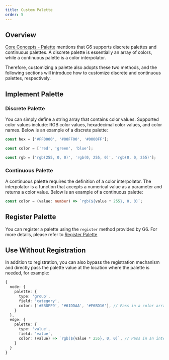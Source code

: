 ```yaml
---
title: Custom Palette
order: 5
---
```


## Overview

[Core Concepts - Palette](/en/manual/core-concept/palette) mentions that G6 supports discrete palettes and continuous palettes. A discrete palette is essentially an array of colors, while a continuous palette is a color interpolator.

Therefore, customizing a palette also adopts these two methods, and the following sections will introduce how to customize discrete and continuous palettes, respectively.

## Implement Palette

### Discrete Palette

You can simply define a string array that contains color values. Supported color values include: RGB color values, hexadecimal color values, and color names. Below is an example of a discrete palette:

```typescript
const hex = ['#FF0000', '#00FF00', '#0000FF'];

const color = ['red', 'green', 'blue'];

const rgb = ['rgb(255, 0, 0)', 'rgb(0, 255, 0)', 'rgb(0, 0, 255)'];
```

### Continuous Palette

A continuous palette requires the definition of a color interpolator. The interpolator is a function that accepts a numerical value as a parameter and returns a color value. Below is an example of a continuous palette:

```typescript
const color = (value: number) => `rgb(${value * 255}, 0, 0)`;
```

## Register Palette

You can register a palette using the `register` method provided by G6. For more details, please refer to [Register Palette](/en/manual/core-concept/palette#register-palette)

## Use Without Registration

In addition to registration, you can also bypass the registration mechanism and directly pass the palette value at the location where the palette is needed, for example:

```typescript
{
  node: {
    palette: {
      type: 'group',
      field: 'category',
      color: ['#5B8FF9', '#61DDAA', '#F6BD16'], // Pass in a color array.
    }
  },
  edge: {
    palette: {
      type: 'value',
      field: 'value',
      color: (value) => `rgb(${value * 255}, 0, 0)`, // Pass in an interpolator
    }
  }
}
```
